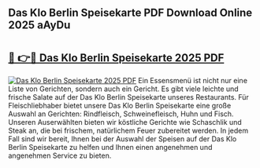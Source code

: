 ## Das Klo Berlin Speisekarte PDF Download Online 2025 aAyDu

# <h2><a href="http://gc8rmg1.nevu.top/?p=Das+Klo+Berlin+Speisekarte">🔗 👉🔴 Das Klo Berlin Speisekarte 2025 PDF</a></h2>

[![Das Klo Berlin Speisekarte 2025 PDF](https://i.imgur.com/dBaPXMq.png)](http://gc8rmg1.nevu.top/?p=Das+Klo+Berlin+Speisekarte)
Ein Essensmenü ist nicht nur eine Liste von Gerichten, sondern auch ein Gericht. Es gibt viele leichte und frische Salate auf der Das Klo Berlin Speisekarte unseres Restaurants. Für Fleischliebhaber bietet unsere Das Klo Berlin Speisekarte eine große Auswahl an Gerichten: Rindfleisch, Schweinefleisch, Huhn und Fisch. Unseren Auserwählten bieten wir köstliche Gerichte wie Schaschlik und Steak an, die bei frischem, natürlichem Feuer zubereitet werden. In jedem Fall sind wir bereit, Ihnen bei der Auswahl der Speisen auf der Das Klo Berlin Speisekarte zu helfen und Ihnen einen angenehmen und angenehmen Service zu bieten.
